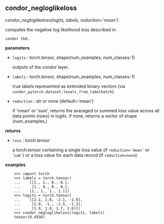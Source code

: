 ## condor_negloglikeloss

*condor_negloglikeloss(logits, labels, reduction='mean')*

computes the negative log likelihood loss described in

    condor tbd.

**parameters**

- `logits` : torch.tensor, shape(num_examples, num_classes-1)

    outputs of the condor layer.


- `labels` : torch.tensor, shape(num_examples, num_classes-1)

    true labels represented as extended binary vectors
    (via `condor_pytorch.dataset.levels_from_labelbatch`).


- `reduction` : str or none (default='mean')

    if 'mean' or 'sum', returns the averaged or summed loss value across
    all data points (rows) in logits. if none, returns a vector of
    shape (num_examples,)

**returns**

- `loss` : torch.tensor

    a torch.tensor containing a single loss value (if `reduction='mean'` or '`sum'`)
    or a loss value for each data record (if `reduction=none`).

**examples**

```
    >>> import torch
    >>> labels = torch.tensor(
    ...    [[1., 1., 0., 0.],
    ...     [1., 0., 0., 0.],
    ...    [1., 1., 1., 1.]])
    >>> logits = torch.tensor(
    ...    [[2.1, 1.8, -2.1, -1.8],
    ...     [1.9, -1., -1.5, -1.3],
    ...     [1.9, 1.8, 1.7, 1.6]])
    >>> condor_negloglikeloss(logits, labels)
    tensor(0.4936)
```

